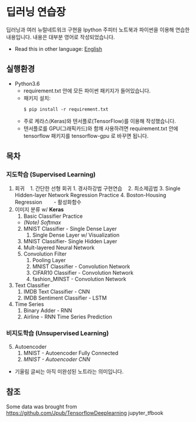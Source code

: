 # 딥러닝 연습장

딥러닝과 여러 뉴럴네트워크 구현을 Ipython 주피터 노트북과 파이썬을 이용해 연습한 내용입니다. 내용은 대부분 영어로 작성되었습니다.

* Read this in other language: [English](README.md)

## 실행환경
- Python3.6
    - requirement.txt 안에 모든 파이썬 패키지가 들어있습니다. 
    - 패키지 설치:
        ```
        $ pip install -r requirement.txt
        ``` 
    - 주로 케라스(Keras)와 텐서플로(TensorFlow)를 이용해 작성했습니다. 
    - 텐서플로를 GPU(그래픽카드)와 함깨 사용하려면 requirement.txt 안에 tensorflow 패키지를 tensorflow-gpu 로 바꾸면 됩니다. 


## 목차

### 지도학습 (Supervised Learning)
1. 회귀
    1. 간단한 선형 회귀
        1. 경사하강법 구현연습
    2. 최소제곱법
    3. Single Hidden-layer Network Regression Practice
    4. Boston-Housing Regression
        - 활성화함수
2. 이미지 분류 w/ __Keras__
    1. Basic Classifier Practice
    - _(Note) Softmax_
    2. MNIST Classifier - Single Dense Layer
        1. Single Dense Layer w/ Visualization
    3. MNIST Classifier- Single Hidden Layer
    4. Mult-layered Neural Network
    5. Convolution Filter
        1. Pooling Layer
        2. MNIST Classifier - Convolution Network
        3. CIFAR10 Classifier - Convolution Network
        4. fashion_MINST - Convolution Network
3. Text Classifier
    1. IMDB Text Classifier - CNN
    2. IMDB Sentiment Classifier - LSTM
4. Time Series
    1. Binary Adder - RNN
    2. Airline - RNN Time Series Prediction

### 비지도학습 (Unsupervised Learning)
5. Autoencoder
    1. MNIST - Autoencoder Fully Connected
    2. _MNIST - Autoencoder CNN_

* 기울림 글씨는 아직 미완성된 노트라는 의미입니다.

## 참조
Some data was brought from https://github.com/Jpub/TensorflowDeeplearning jupyter_tfbook


